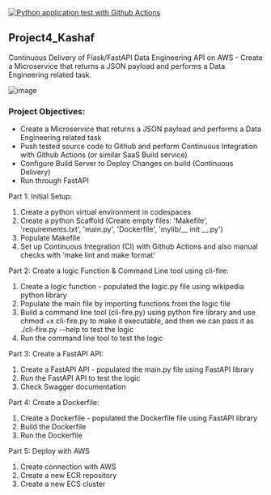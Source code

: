 [![Python application test with Github Actions](https://github.com/nogibjj/Project4_Kashaf/actions/workflows/main.yml/badge.svg)](https://github.com/nogibjj/Project4_Kashaf/actions/workflows/main.yml)

## Project4_Kashaf

Continuous Delivery of Flask/FastAPI Data Engineering API on AWS - Create a Microservice that returns a JSON payload and performs a Data Engineering related task.

![image](https://user-images.githubusercontent.com/111402572/204025624-a12770e6-ad9b-44a8-ae6f-611761e71447.png)

### Project Objectives:

* Create a Microservice that returns a JSON payload and performs a Data Engineering related task
* Push tested source code to Github and perform Continuous Integration with Github Actions (or similar SaaS Build service)
* Configure Build Server to Deploy Changes on build (Continuous Delivery)
* Run through FastAPI 

Part 1: Initial Setup:

1. Create a python virtual environment in codespaces
2. Create a python Scaffold (Create empty files: 'Makefile', 'requirements.txt', 'main.py', 'Dockerfile', 'mylib/__ init __.py')
3. Populate Makefile
4. Set up Continuous Integration (CI) with Github Actions and also manual checks with 'make lint and make format'

Part 2: Create a logic Function & Command Line tool using cli-fire:

1. Create a logic function - populated the logic.py file using wikipedia python library
2. Populate the main file by importing functions from the logic file
3. Build a command line tool (cli-fire.py) using python fire library and use chmod +x cli-fire.py to make it executable, and then we can pass it as ./cli-fire.py --help to test the logic
4. Run the command line tool to test the logic

Part 3: Create a FastAPI API:
1. Create a FastAPI API - populated the main.py file using FastAPI library
2. Run the FastAPI API to test the logic
3. Check Swagger documentation

Part 4: Create a Dockerfile:
1. Create a Dockerfile - populated the Dockerfile file using FastAPI library
2. Build the Dockerfile
3. Run the Dockerfile

Part 5: Deploy with AWS 
1. Create connection with AWS
2. Create a new ECR repository
3. Create a new ECS cluster



